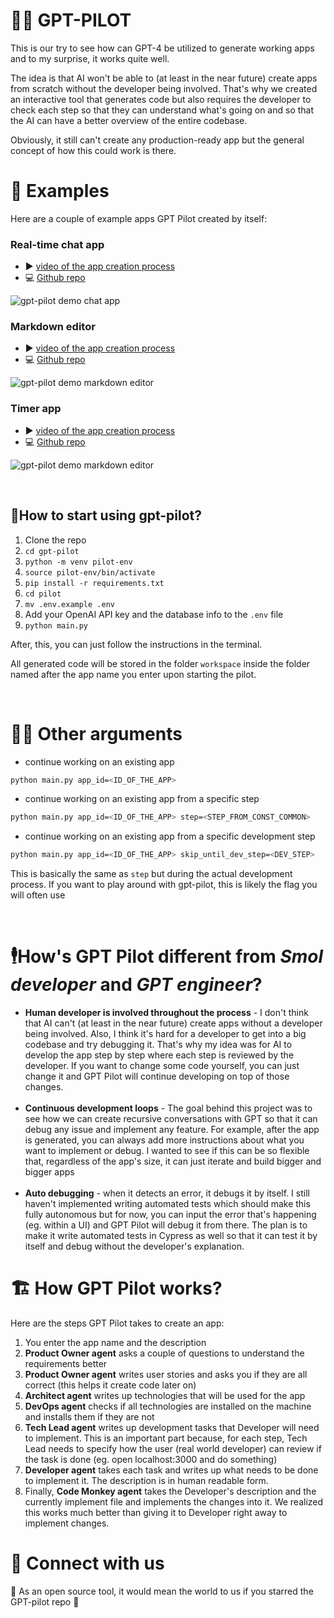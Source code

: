 # 🧑‍✈️ GPT-PILOT
This is our try to see how can GPT-4 be utilized to generate working apps and to my surprise, it works quite well.

The idea is that AI won't be able to (at least in the near future) create apps from scratch without the developer being involved. That's why we created an interactive tool that generates code but also requires the developer to check each step so that they can understand what's going on and so that the AI can have a better overview of the entire codebase.

Obviously, it still can't create any production-ready app but the general concept of how this could work is there.


# 🔎 Examples

Here are a couple of example apps GPT Pilot created by itself:

### Real-time chat app
- ▶️ [video of the app creation process](https://youtu.be/bUj9DbMRYhA)
- 💻️ [Github repo](https://github.com/Pythagora-io/gpt-pilot-chat-app-demo)

![gpt-pilot demo chat app](https://github.com/Pythagora-io/gpt-pilot-demo-chat-app/assets/10895136/16445462-a667-44dc-a98c-12da6a798338)


### Markdown editor
- ▶️ [video of the app creation process](https://youtu.be/uZeA1iX9dgg)
- 💻️ [Github repo](https://github.com/Pythagora-io/gpt-pilot-demo-markdown-editor.git)

![gpt-pilot demo markdown editor](https://github.com/Pythagora-io/gpt-pilot-demo-chat-app/assets/10895136/a860ad49-1773-4960-a996-8797466de5ac)


### Timer app
- ▶️ [video of the app creation process](https://youtu.be/CMN3W18zfiE)
- 💻️ [Github repo](https://github.com/Pythagora-io/gpt-pilot-timer-app-demo)

![gpt-pilot demo markdown editor](https://github.com/Pythagora-io/gpt-pilot-demo-chat-app/assets/10895136/b61b8f4f-b873-43af-a0e9-15509d606dbc)

<br>

## 🚦How to start using gpt-pilot?
1. Clone the repo
2. `cd gpt-pilot`
3. `python -m venv pilot-env`
4. `source pilot-env/bin/activate`
3. `pip install -r requirements.txt`
4. `cd pilot`
5. `mv .env.example .env`
6. Add your OpenAI API key and the database info to the `.env` file
7. `python main.py`

After, this, you can just follow the instructions in the terminal.

All generated code will be stored in the folder `workspace` inside the folder named after the app name you enter upon starting the pilot.

<br>

# 🧑‍💻️ Other arguments
- continue working on an existing app
```bash
python main.py app_id=<ID_OF_THE_APP>
```

- continue working on an existing app from a specific step
```bash
python main.py app_id=<ID_OF_THE_APP> step=<STEP_FROM_CONST_COMMON>
```

- continue working on an existing app from a specific development step
```bash
python main.py app_id=<ID_OF_THE_APP> skip_until_dev_step=<DEV_STEP>
```
This is basically the same as `step` but during the actual development process. If you want to play around with gpt-pilot, this is likely the flag you will often use

<br>

# 🕴How's GPT Pilot different from _Smol developer_ and _GPT engineer_?
- **Human developer is involved throughout the process** - I don't think that AI can't (at least in the near future) create apps without a developer being involved. Also, I think it's hard for a developer to get into a big codebase and try debugging it. That's why my idea was for AI to develop the app step by step where each step is reviewed by the developer. If you want to change some code yourself, you can just change it and GPT Pilot will continue developing on top of those changes.
  <br><br>
- **Continuous development loops** - The goal behind this project was to see how we can create recursive conversations with GPT so that it can debug any issue and implement any feature. For example, after the app is generated, you can always add more instructions about what you want to implement or debug. I wanted to see if this can be so flexible that, regardless of the app's size, it can just iterate and build bigger and bigger apps
  <br><br>
- **Auto debugging** - when it detects an error, it debugs it by itself. I still haven't implemented writing automated tests which should make this fully autonomous but for now, you can input the error that's happening (eg. within a UI) and GPT Pilot will debug it from there. The plan is to make it write automated tests in Cypress as well so that it can test it by itself and debug without the developer's explanation.

# 🏗 How GPT Pilot works?
Here are the steps GPT Pilot takes to create an app:
1. You enter the app name and the description
2. **Product Owner agent** asks a couple of questions to understand the requirements better
3. **Product Owner agent** writes user stories and asks you if they are all correct (this helps it create code later on)
4. **Architect agent** writes up technologies that will be used for the app
5. **DevOps agent** checks if all technologies are installed on the machine and installs them if they are not
6. **Tech Lead agent** writes up development tasks that Developer will need to implement. This is an important part because, for each step, Tech Lead needs to specify how the user (real world developer) can review if the task is done (eg. open localhost:3000 and do something)
7. **Developer agent** takes each task and writes up what needs to be done to implement it. The description is in human readable form.
8. Finally, **Code Monkey agent** takes the Developer's description and the currently implement file and implements the changes into it. We realized this works much better than giving it to Developer right away to implement changes.

# 🔗 Connect with us
🌟 As an open source tool, it would mean the world to us if you starred the GPT-pilot repo 🌟
<br><br>
<br><br>

<br><br>

